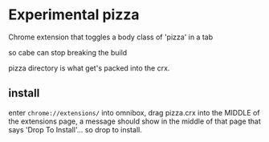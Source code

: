 # Experimental pizza

Chrome extension that toggles a body class of 'pizza' in a tab

so cabe can stop breaking the build

pizza directory is what get's packed into the crx.

## install

enter `chrome://extensions/` into omnibox, drag pizza.crx into the MIDDLE of the extensions page, a message should show in the middle of that page that says 'Drop To Install'... so drop to install.
